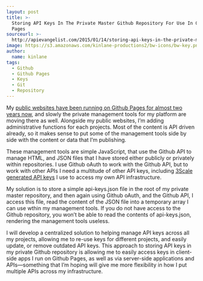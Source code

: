 ```yaml
---
layout: post
title: >-
  Storing API Keys In The Private Master Github Repository For Use In Github
  Pages
sourceurl: >-
  http://apievangelist.com/2015/01/14/storing-api-keys-in-the-private-master-github-repository-for-use-in-github-pages/
image: https://s3.amazonaws.com/kinlane-productions2/bw-icons/bw-key.png
author:
  name: kinlane
tags:
  - Github
  - Github Pages
  - Keys
  - Git
  - Repository
---
```

My [public websites have been running on Github Pages for almost two years now](http://kinlane.com/2013/01/02/all-side-projects-are-now-hosted-on-github/), and slowly the private management tools for my platform are moving there as well. Alongside my public websites, I’m adding administrative functions for each projects. Most of the content is API driven already, so it makes sense to put some of the management tools side by side with the content or data that I’m publishing.

These management tools are simple JavaScript, that use the Github API to manage HTML, and JSON files that I have stored either publicly or privately within repositories. I use Github oAuth to work with the Github API, but to work with other APIs I need a multitude of other API keys, including [3Scale generated API keys](http://3scale.net) I use to access my own API infrastructure.

My solution is to store a simple api-keys.json file in the root of my private master repository, and then again using Github oAuth, and the Github API, I access this file, read the content of the JSON file into a temporary array I can use wthin my management tools. If you do not have access to the Github repository, you won’t be able to read the contents of api-keys.json, rendering the management tools useless.

I will develop a centralized solution to helping manage API keys across all my projects, allowing me to re-use keys for different projects, and easily update, or remove outdated API keys. This approach to storing API keys in my private Github repository is allowing me to easily access keys in client-side apps I run on Github Pages, as well as via server-side applications and APIs—something that I’m hoping will give me more flexibility in how I put multiple APIs across my infrastructure.